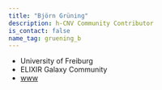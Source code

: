 ```yaml
---
title: "Björn Grüning"
description: h-CNV Community Contributor
is_contact: false
name_tag: gruening_b
---
```



* University of Freiburg
* ELIXIR Galaxy Community
* [www](https://www.bioinf.uni-freiburg.de/team.html)

